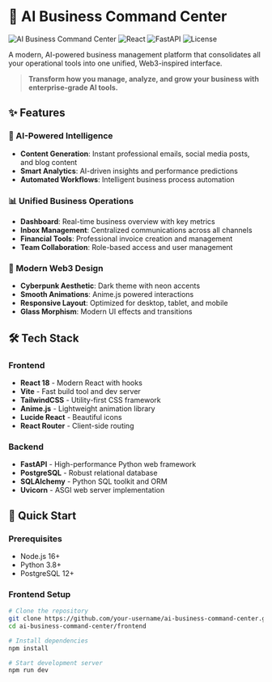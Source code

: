 # 🚀 AI Business Command Center

![AI Business Command Center](https://img.shields.io/badge/Platform-SaaS-blue)
![React](https://img.shields.io/badge/React-18.2.0-61dafb)
![FastAPI](https://img.shields.io/badge/FastAPI-0.104.1-009688)
![License](https://img.shields.io/badge/License-MIT-green)

A modern, AI-powered business management platform that consolidates all your operational tools into one unified, Web3-inspired interface.

> **Transform how you manage, analyze, and grow your business with enterprise-grade AI tools.**

## ✨ Features

### 🤖 AI-Powered Intelligence
- **Content Generation**: Instant professional emails, social media posts, and blog content
- **Smart Analytics**: AI-driven insights and performance predictions
- **Automated Workflows**: Intelligent business process automation

### 📊 Unified Business Operations
- **Dashboard**: Real-time business overview with key metrics
- **Inbox Management**: Centralized communications across all channels
- **Financial Tools**: Professional invoice creation and management
- **Team Collaboration**: Role-based access and user management

### 🎨 Modern Web3 Design
- **Cyberpunk Aesthetic**: Dark theme with neon accents
- **Smooth Animations**: Anime.js powered interactions
- **Responsive Layout**: Optimized for desktop, tablet, and mobile
- **Glass Morphism**: Modern UI effects and transitions

## 🛠 Tech Stack

### Frontend
- **React 18** - Modern React with hooks
- **Vite** - Fast build tool and dev server
- **TailwindCSS** - Utility-first CSS framework
- **Anime.js** - Lightweight animation library
- **Lucide React** - Beautiful icons
- **React Router** - Client-side routing

### Backend
- **FastAPI** - High-performance Python web framework
- **PostgreSQL** - Robust relational database
- **SQLAlchemy** - Python SQL toolkit and ORM
- **Uvicorn** - ASGI web server implementation

## 🚀 Quick Start

### Prerequisites
- Node.js 16+ 
- Python 3.8+
- PostgreSQL 12+

### Frontend Setup
```bash
# Clone the repository
git clone https://github.com/your-username/ai-business-command-center.git
cd ai-business-command-center/frontend

# Install dependencies
npm install

# Start development server
npm run dev

